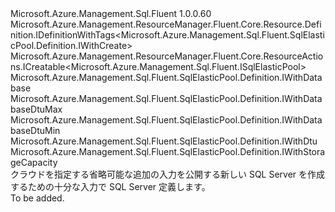 <Type Name="IWithCreate" FullName="Microsoft.Azure.Management.Sql.Fluent.SqlElasticPool.Definition.IWithCreate">
  <TypeSignature Language="C#" Value="public interface IWithCreate : Microsoft.Azure.Management.ResourceManager.Fluent.Core.Resource.Definition.IDefinitionWithTags&lt;Microsoft.Azure.Management.Sql.Fluent.SqlElasticPool.Definition.IWithCreate&gt;, Microsoft.Azure.Management.ResourceManager.Fluent.Core.ResourceActions.ICreatable&lt;Microsoft.Azure.Management.Sql.Fluent.ISqlElasticPool&gt;, Microsoft.Azure.Management.Sql.Fluent.SqlElasticPool.Definition.IWithDatabase, Microsoft.Azure.Management.Sql.Fluent.SqlElasticPool.Definition.IWithDatabaseDtuMax, Microsoft.Azure.Management.Sql.Fluent.SqlElasticPool.Definition.IWithDatabaseDtuMin, Microsoft.Azure.Management.Sql.Fluent.SqlElasticPool.Definition.IWithDtu, Microsoft.Azure.Management.Sql.Fluent.SqlElasticPool.Definition.IWithStorageCapacity" />
  <TypeSignature Language="ILAsm" Value=".class public interface auto ansi abstract IWithCreate implements class Microsoft.Azure.Management.ResourceManager.Fluent.Core.Resource.Definition.IDefinitionWithTags`1&lt;class Microsoft.Azure.Management.Sql.Fluent.SqlElasticPool.Definition.IWithCreate&gt;, class Microsoft.Azure.Management.ResourceManager.Fluent.Core.ResourceActions.ICreatable`1&lt;class Microsoft.Azure.Management.Sql.Fluent.ISqlElasticPool&gt;, class Microsoft.Azure.Management.ResourceManager.Fluent.Core.ResourceActions.IIndexable, class Microsoft.Azure.Management.Sql.Fluent.SqlElasticPool.Definition.IWithDatabase, class Microsoft.Azure.Management.Sql.Fluent.SqlElasticPool.Definition.IWithDatabaseDtuMax, class Microsoft.Azure.Management.Sql.Fluent.SqlElasticPool.Definition.IWithDatabaseDtuMin, class Microsoft.Azure.Management.Sql.Fluent.SqlElasticPool.Definition.IWithDtu, class Microsoft.Azure.Management.Sql.Fluent.SqlElasticPool.Definition.IWithStorageCapacity" />
  <TypeSignature Language="DocId" Value="T:Microsoft.Azure.Management.Sql.Fluent.SqlElasticPool.Definition.IWithCreate" />
  <TypeSignature Language="VB.NET" Value="Public Interface IWithCreate&#xA;Implements ICreatable(Of ISqlElasticPool), IDefinitionWithTags(Of IWithCreate), IWithDatabase, IWithDatabaseDtuMax, IWithDatabaseDtuMin, IWithDtu, IWithStorageCapacity" />
  <TypeSignature Language="F#" Value="type IWithCreate = interface&#xA;    interface ICreatable&lt;ISqlElasticPool&gt;&#xA;    interface IIndexable&#xA;    interface IDefinitionWithTags&lt;IWithCreate&gt;&#xA;    interface IWithDatabaseDtuMin&#xA;    interface IWithDatabaseDtuMax&#xA;    interface IWithDtu&#xA;    interface IWithStorageCapacity&#xA;    interface IWithDatabase" />
  <AssemblyInfo>
    <AssemblyName>Microsoft.Azure.Management.Sql.Fluent</AssemblyName>
    <AssemblyVersion>1.0.0.60</AssemblyVersion>
  </AssemblyInfo>
  <Interfaces>
    <Interface>
      <InterfaceName>Microsoft.Azure.Management.ResourceManager.Fluent.Core.Resource.Definition.IDefinitionWithTags&lt;Microsoft.Azure.Management.Sql.Fluent.SqlElasticPool.Definition.IWithCreate&gt;</InterfaceName>
    </Interface>
    <Interface>
      <InterfaceName>Microsoft.Azure.Management.ResourceManager.Fluent.Core.ResourceActions.ICreatable&lt;Microsoft.Azure.Management.Sql.Fluent.ISqlElasticPool&gt;</InterfaceName>
    </Interface>
    <Interface>
      <InterfaceName>Microsoft.Azure.Management.Sql.Fluent.SqlElasticPool.Definition.IWithDatabase</InterfaceName>
    </Interface>
    <Interface>
      <InterfaceName>Microsoft.Azure.Management.Sql.Fluent.SqlElasticPool.Definition.IWithDatabaseDtuMax</InterfaceName>
    </Interface>
    <Interface>
      <InterfaceName>Microsoft.Azure.Management.Sql.Fluent.SqlElasticPool.Definition.IWithDatabaseDtuMin</InterfaceName>
    </Interface>
    <Interface>
      <InterfaceName>Microsoft.Azure.Management.Sql.Fluent.SqlElasticPool.Definition.IWithDtu</InterfaceName>
    </Interface>
    <Interface>
      <InterfaceName>Microsoft.Azure.Management.Sql.Fluent.SqlElasticPool.Definition.IWithStorageCapacity</InterfaceName>
    </Interface>
  </Interfaces>
  <Docs>
    <summary>
            クラウドを指定する省略可能な追加の入力を公開する新しい SQL Server を作成するための十分な入力で SQL Server 定義します。
            </summary>
    <remarks>To be added.</remarks>
  </Docs>
  <Members />
</Type>